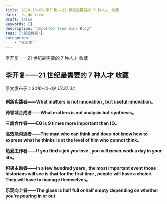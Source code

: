 ```yaml
---
title: 2010-10-09-李开复——21_世纪最需要的_7_种人才_收藏
date:  to_do_item
draft: false
keywords: []
description: "Imported from Sina Blog"
tags: ["新浪博客"]
categories: 
    - "日记本"
---
```

李开复——21 世纪最需要的 7 种人才 收藏
## 李开复——21 世纪最需要的 7 种人才 收藏

 原文发布于：*2010-10-09 15:37:34*

###  

**创新实践者——What matters is not innovation , but useful
innovation。**

**跨领域合成者——What matters is not analysis but
synthesis。**

**三商合作者——EQ is 9 times more important than
IQ。**

**高效能沟通者——The man who can think and does not know how to
express what he thinks is at the level of him who cannot
think。**

**热爱工作者——If you find a job you love , you will never work
a day in your life。**

**积极主动者——In a few hundred years , the most important event
those historians will see is that for the first time , people will
have a choice. They will have to manage themselves。**

**乐观向上者——The glass is half full or half empty depending on
whether you’re pouring in or out**


